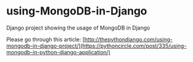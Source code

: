 # using-MongoDB-in-Django
Django project showing the usage of MongoDB in Django   


Please go through this article: [http://thepythondjango.com/using-mongodb-in-django-project/](https://pythoncircle.com/post/335/using-mongodb-in-python-django-application/)


